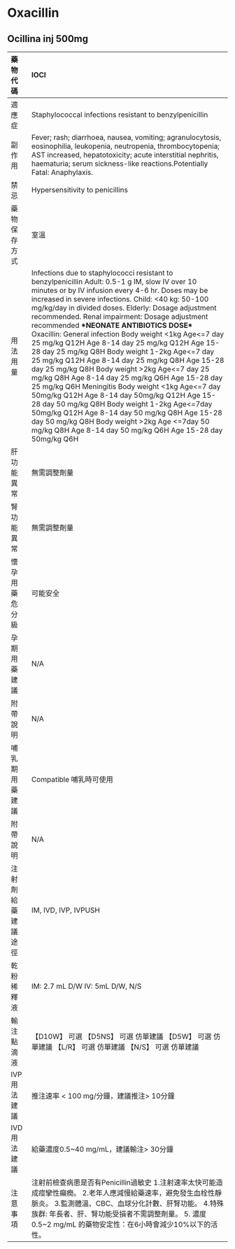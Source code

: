 # Oxacillin

## Ocillina inj 500mg

| 藥物代碼 | IOCI |
| :--- | :--- |
| 適應症 | Staphylococcal infections resistant to benzylpenicillin |
| 副作用 | Fever; rash; diarrhoea, nausea, vomiting; agranulocytosis, eosinophilia, leukopenia, neutropenia, thrombocytopenia; AST increased, hepatotoxicity; acute interstitial nephritis, haematuria; serum sickness-like reactions.Potentially Fatal: Anaphylaxis. |
| 禁忌 | Hypersensitivity to penicillins |
| 藥物保存方式 | 室溫 |
| 用法用量 | Infections due to staphylococci resistant to benzylpenicillin Adult: 0.5-1 g IM, slow IV over 10 minutes or by IV infusion every 4-6 hr. Doses may be increased in severe infections. Child: &lt;40 kg: 50-100 mg/kg/day in divided doses. Elderly: Dosage adjustment recommended. Renal impairment: Dosage adjustment recommended **\***NEONATE ANTIBIOTICS DOSE**\*** Oxacillin: General infection Body weight &lt;1kg Age&lt;=7 day 25 mg/kg Q12H  Age 8-14 day 25 mg/kg Q12H  Age 15-28 day 25 mg/kg Q8H Body weight 1-2kg Age&lt;=7 day 25 mg/kg Q12H  Age 8-14 day 25 mg/kg Q8H  Age 15-28 day 25 mg/kg Q8H Body weight &gt;2kg Age&lt;=7 day 25 mg/kg Q8H  Age 8-14 day 25 mg/kg Q6H  Age 15-28 day 25 mg/kg Q6H Meningitis Body weight &lt;1kg    Age&lt;=7 day    50mg/kg Q12H  Age 8-14 day    50mg/kg Q12H  Age 15-28 day    50 mg/kg Q8H Body weight 1-2kg    Age&lt;=7day    50mg/kg Q12H  Age 8-14 day 50 mg/kg Q8H  Age 15-28 day 50 mg/kg Q8H Body weight &gt;2kg Age &lt;=7day 50 mg/kg Q8H  Age 8-14 day 50 mg/kg Q6H  Age 15-28 day 50mg/kg Q6H |
| 肝功能異常 | 無需調整劑量 |
| 腎功能異常 | 無需調整劑量 |
| 懷孕用藥危分級 | 可能安全 |
| 孕期用藥建議 | N/A |
| 附帶說明 | N/A |
| 哺乳期用藥建議 | Compatible 哺乳時可使用 |
| 附帶說明 | N/A |
| 注射劑給藥建議途徑 | IM, IVD, IVP, IVPUSH |
| 乾粉稀釋液 | IM: 2.7 mL D/W IV: 5mL D/W, N/S |
| 輸注點滴液 | 【D10W】 可選  【D5NS】 可選 仿單建議  【D5W】 可選 仿單建議  【L/R】 可選 仿單建議  【N/S】 可選 仿單建議 |
| IVP 用法建議 | 推注速率 &lt; 100 mg/分鐘，建議推注&gt; 10分鐘 |
| IVD 用法建議 | 給藥濃度0.5~40 mg/mL，建議輸注&gt; 30分鐘 |
| 注意事項 | 注射前檢查病患是否有Penicillin過敏史 1.注射速率太快可能造成痙攣性癲癇。 2.老年人應減慢給藥速率，避免發生血栓性靜脈炎。 3.監測體溫、CBC、血球分化計數、肝腎功能。 4.特殊族群: 年長者、肝、腎功能受損者不需調整劑量。 5. 濃度0.5~2 mg/mL 的藥物安定性：在6小時會減少10%以下的活性。 |

